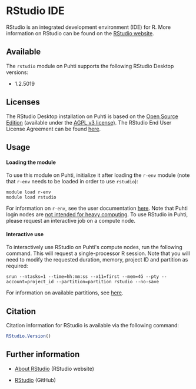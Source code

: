 # RStudio IDE

RStudio is an integrated development environment (IDE) for R. More information on RStudio can be found on the [RStudio website](https://rstudio.com/). 

## Available

The `rstudio` module on Puhti supports the following RStudio Desktop versions:

- 1.2.5019

## Licenses

The RStudio Desktop installation on Puhti is based on the [Open Source Edition](https://rstudio.com/products/rstudio/#rstudio-desktop) (available under the [AGPL v3 license)](https://github.com/rstudio/rstudio/blob/master/COPYING). The RStudio End User License Agreement can be found [here](https://rstudio.com/about/eula/).

## Usage

#### Loading the module

To use this module on Puhti, initialize it after loading the `r-env` module (note that `r-env` needs to be loaded in order to use `rstudio`):

```
module load r-env
module load rstudio
```

For information on `r-env`, see the user documentation [here](./r-env.md). Note that Puhti login nodes are [not intended for heavy computing](../computing/overview.md). To use RStudio in Puhti, please request an interactive job on a compute node.

#### Interactive use

To interactively use RStudio on Puhti's compute nodes, run the following command. This will request a single-processor R session. Note that you will need to modify the requested duration, memory, project ID and partition as required:

```
srun --ntasks=1 --time=hh:mm:ss --x11=first --mem=4G --pty --account=project_id --partition=partition rstudio --no-save
```

For information on available partitions, see [here](../computing/running/batch-job-partitions.md).

## Citation

Citation information for RStudio is available via the following command:

```r
RStudio.Version()
```

## Further information

- [About RStudio](https://rstudio.com/about/) (RStudio website)

- [RStudio](https://github.com/rstudio/rstudio) (GitHub)
